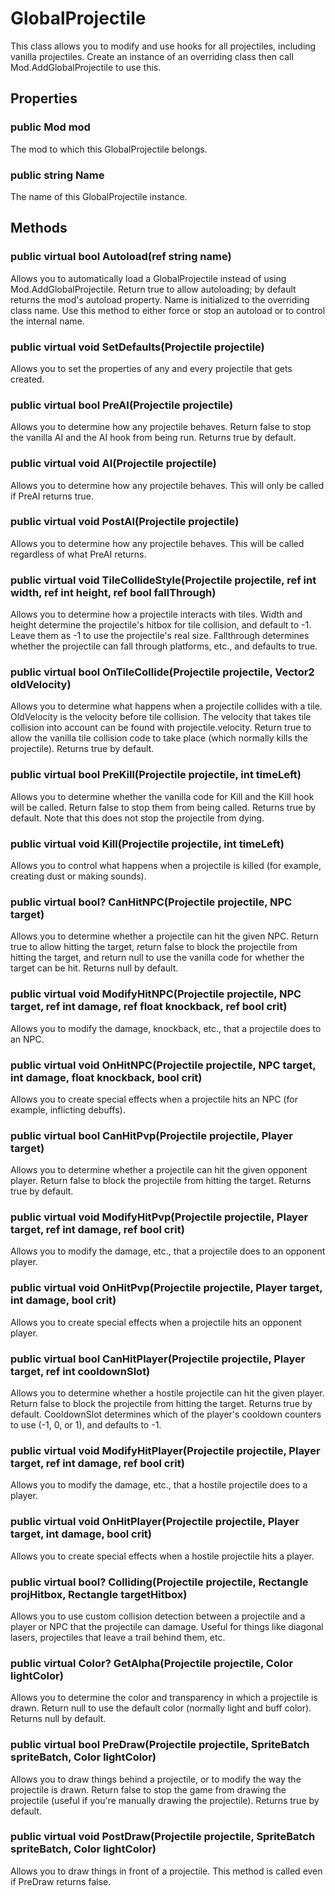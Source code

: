# GlobalProjectile

This class allows you to modify and use hooks for all projectiles, including vanilla projectiles. Create an instance of an overriding class then call Mod.AddGlobalProjectile to use this.

## Properties

### public Mod mod

The mod to which this GlobalProjectile belongs.

### public string Name

The name of this GlobalProjectile instance.

## Methods

### public virtual bool Autoload(ref string name)

Allows you to automatically load a GlobalProjectile instead of using Mod.AddGlobalProjectile. Return true to allow autoloading; by default returns the mod's autoload property. Name is initialized to the overriding class name. Use this method to either force or stop an autoload or to control the internal name.

### public virtual void SetDefaults(Projectile projectile)

Allows you to set the properties of any and every projectile that gets created.

### public virtual bool PreAI(Projectile projectile)

Allows you to determine how any projectile behaves. Return false to stop the vanilla AI and the AI hook from being run. Returns true by default.

### public virtual void AI(Projectile projectile)

Allows you to determine how any projectile behaves. This will only be called if PreAI returns true.

### public virtual void PostAI(Projectile projectile)

Allows you to determine how any projectile behaves. This will be called regardless of what PreAI returns.

### public virtual void TileCollideStyle(Projectile projectile, ref int width, ref int height, ref bool fallThrough)

Allows you to determine how a projectile interacts with tiles. Width and height determine the projectile's hitbox for tile collision, and default to -1. Leave them as -1 to use the projectile's real size. Fallthrough determines whether the projectile can fall through platforms, etc., and defaults to true.

### public virtual bool OnTileCollide(Projectile projectile, Vector2 oldVelocity)

Allows you to determine what happens when a projectile collides with a tile. OldVelocity is the velocity before tile collision. The velocity that takes tile collision into account can be found with projectile.velocity. Return true to allow the vanilla tile collision code to take place (which normally kills the projectile). Returns true by default.

### public virtual bool PreKill(Projectile projectile, int timeLeft)

Allows you to determine whether the vanilla code for Kill and the Kill hook will be called. Return false to stop them from being called. Returns true by default. Note that this does not stop the projectile from dying.

### public virtual void Kill(Projectile projectile, int timeLeft)

Allows you to control what happens when a projectile is killed (for example, creating dust or making sounds).

### public virtual bool? CanHitNPC(Projectile projectile, NPC target)

Allows you to determine whether a projectile can hit the given NPC. Return true to allow hitting the target, return false to block the projectile from hitting the target, and return null to use the vanilla code for whether the target can be hit. Returns null by default.

### public virtual void ModifyHitNPC(Projectile projectile, NPC target, ref int damage, ref float knockback, ref bool crit)

Allows you to modify the damage, knockback, etc., that a projectile does to an NPC.

### public virtual void OnHitNPC(Projectile projectile, NPC target, int damage, float knockback, bool crit)

Allows you to create special effects when a projectile hits an NPC (for example, inflicting debuffs).

### public virtual bool CanHitPvp(Projectile projectile, Player target)

Allows you to determine whether a projectile can hit the given opponent player. Return false to block the projectile from hitting the target. Returns true by default.

### public virtual void ModifyHitPvp(Projectile projectile, Player target, ref int damage, ref bool crit)

Allows you to modify the damage, etc., that a projectile does to an opponent player.

### public virtual void OnHitPvp(Projectile projectile, Player target, int damage, bool crit)

Allows you to create special effects when a projectile hits an opponent player.

### public virtual bool CanHitPlayer(Projectile projectile, Player target, ref int cooldownSlot)

Allows you to determine whether a hostile projectile can hit the given player. Return false to block the projectile from hitting the target. Returns true by default. CooldownSlot determines which of the player's cooldown counters to use (-1, 0, or 1), and defaults to -1.

### public virtual void ModifyHitPlayer(Projectile projectile, Player target, ref int damage, ref bool crit)

Allows you to modify the damage, etc., that a hostile projectile does to a player.

### public virtual void OnHitPlayer(Projectile projectile, Player target, int damage, bool crit)

Allows you to create special effects when a hostile projectile hits a player.

### public virtual bool? Colliding(Projectile projectile, Rectangle projHitbox, Rectangle targetHitbox)

Allows you to use custom collision detection between a projectile and a player or NPC that the projectile can damage. Useful for things like diagonal lasers, projectiles that leave a trail behind them, etc.

### public virtual Color? GetAlpha(Projectile projectile, Color lightColor)

Allows you to determine the color and transparency in which a projectile is drawn. Return null to use the default color (normally light and buff color). Returns null by default.

### public virtual bool PreDraw(Projectile projectile, SpriteBatch spriteBatch, Color lightColor)

Allows you to draw things behind a projectile, or to modify the way the projectile is drawn. Return false to stop the game from drawing the projectile (useful if you're manually drawing the projectile). Returns true by default.

### public virtual void PostDraw(Projectile projectile, SpriteBatch spriteBatch, Color lightColor)

Allows you to draw things in front of a projectile. This method is called even if PreDraw returns false.
